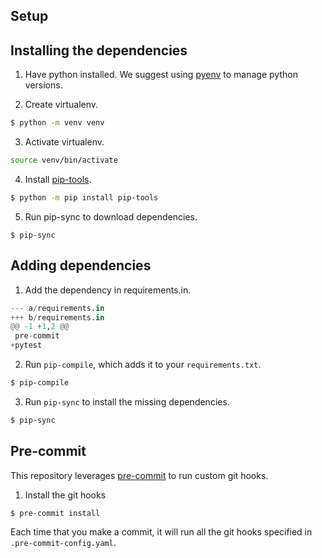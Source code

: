 ## Setup

## Installing the dependencies

1. Have python installed. We suggest using [pyenv](https://github.com/pyenv/pyenv) to manage python versions.

2. Create virtualenv.

```sh
$ python -m venv venv
```

3. Activate virtualenv.

```sh
source venv/bin/activate
```

4. Install [pip-tools](https://github.com/jazzband/pip-tools).

```sh
$ python -m pip install pip-tools
```

5. Run pip-sync to download dependencies.

```
$ pip-sync
```

## Adding dependencies

1. Add the dependency in requirements.in.

```python
--- a/requirements.in
+++ b/requirements.in
@@ -1 +1,2 @@
 pre-commit
+pytest
```

2. Run `pip-compile`, which adds it to your `requirements.txt`.

```sh
$ pip-compile
```

3. Run `pip-sync` to install the missing dependencies.

```sh
$ pip-sync
```

## Pre-commit

This repository leverages [pre-commit](https://pre-commit.com/) to run custom git hooks.

1. Install the git hooks

```
$ pre-commit install
```

Each time that you make a commit, it will run all the git hooks specified in `.pre-commit-config.yaml`.
